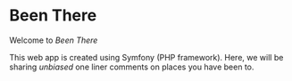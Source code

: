Been There
==========

Welcome to *Been There*

This web app is created using Symfony (PHP framework). Here, we will be sharing *unbiased* one liner comments on places you have been to.
